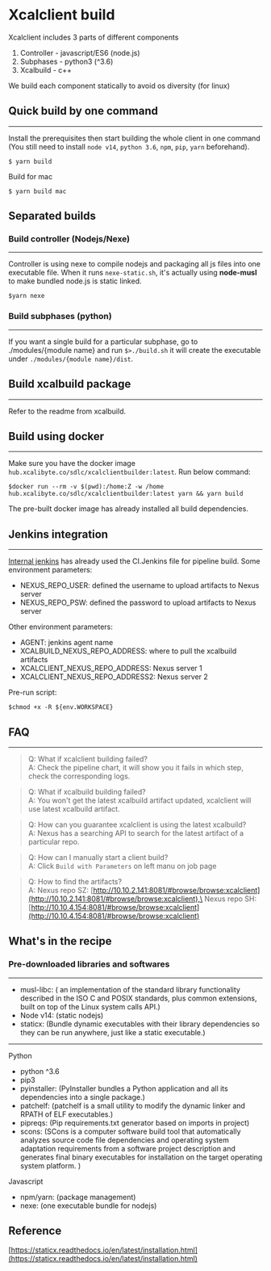 # Xcalclient build #
Xcalclient includes 3 parts of different components
1. Controller - javascript/ES6 (node.js)
2. Subphases - python3 (^3.6)
3. Xcalbuild - c++

We build each component statically to avoid os diversity (for linux)

## Quick build by one command ##

---
Install the prerequisites then start building the whole client in one command
(You still need to install ```node v14```, ```python 3.6```, ```npm```, ```pip```, ```yarn``` beforehand).
```shell
$ yarn build
```
Build for mac
```shell
$ yarn build mac
```

## Separated builds ##
### Build controller (Nodejs/Nexe) ###

---
Controller is using nexe to compile nodejs and packaging all js files into
one executable file. When it runs ```nexe-static.sh```, it's actually using
**node-musl** to make bundled node.js is static linked.

```shell
$yarn nexe
```


### Build subphases (python) ###

---
If you want a single build for a particular subphase, go to ./modules/{module name} and run ```$>./build.sh``` it will create the executable under ```./modules/{module name}/dist```.


## Build xcalbuild package ##

---
Refer to the readme from xcalbuild.

## Build using docker ##

---
Make sure you have the docker image ```hub.xcalibyte.co/sdlc/xcalclientbuilder:latest```.
Run below command:
```shell
$docker run --rm -v $(pwd):/home:Z -w /home hub.xcalibyte.co/sdlc/xcalclientbuilder:latest yarn && yarn build
```
The pre-built docker image has already installed all build dependencies. 

## Jenkins integration ##

---
[Internal jenkins](http://10.10.4.153:8088/view/xcalclient/job/xcalclient_dev) has already used the CI.Jenkins file
for pipeline build.
Some environment parameters:
- NEXUS_REPO_USER: defined the username to upload artifacts to Nexus server
- NEXUS_REPO_PSW: defined the password to upload artifacts to Nexus server

Other environment parameters:
- AGENT: jenkins agent name
- XCALBUILD_NEXUS_REPO_ADDRESS: where to pull the xcalbuild artifacts
- XCALCLIENT_NEXUS_REPO_ADDRESS: Nexus server 1
- XCALCLIENT_NEXUS_REPO_ADDRESS2: Nexus server 2

Pre-run script:
```shell
$chmod +x -R ${env.WORKSPACE}
```

## FAQ ##

---

> Q: What if xcalclient building failed? \
  A: Check the pipeline chart, it will show you it fails in which step, check the corresponding logs.

> Q: What if xcalbuild building failed?\
  A: You won't get the latest xcalbuild artifact updated, xcalclient will use latest xcalbuild artifact.

> Q: How can you guarantee xcalclient is using the latest xcalbuild? \
  A: Nexus has a searching API to search for the latest artifact of a particular repo.

> Q: How can I manually start a client build?\
  A: Click ```Build with Parameters``` on left manu on job page

> Q: How to find the artifacts?\
  A: Nexus repo SZ: [http://10.10.2.141:8081/#browse/browse:xcalclient](http://10.10.2.141:8081/#browse/browse:xcalclient),\
     Nexus repo SH: [http://10.10.4.154:8081/#browse/browse:xcalclient](http://10.10.4.154:8081/#browse/browse:xcalclient)
## What's in the recipe ##
### Pre-downloaded libraries and softwares ###

---
- musl-libc: ( an implementation of the standard library functionality described in the ISO C and POSIX standards, plus common extensions, built on top of the Linux system calls API.)
- Node v14: (static nodejs)
- staticx: (Bundle dynamic executables with their library dependencies so they can be run anywhere, just like a static executable.)


---
Python
- python ^3.6
- pip3
- pyinstaller: (PyInstaller bundles a Python application and all its dependencies into a single package.)
- patchelf: (patchelf is a small utility to modify the dynamic linker and RPATH of ELF executables.)
- pipreqs: (Pip requirements.txt generator based on imports in project)
- scons: (SCons is a computer software build tool that automatically analyzes source code file dependencies and operating system adaptation requirements from a software project description and generates final binary executables for installation on the target operating system platform. )

Javascript
- npm/yarn: (package management)
- nexe: (one executable bundle for nodejs)

## Reference ##
[https://staticx.readthedocs.io/en/latest/installation.html](https://staticx.readthedocs.io/en/latest/installation.html)